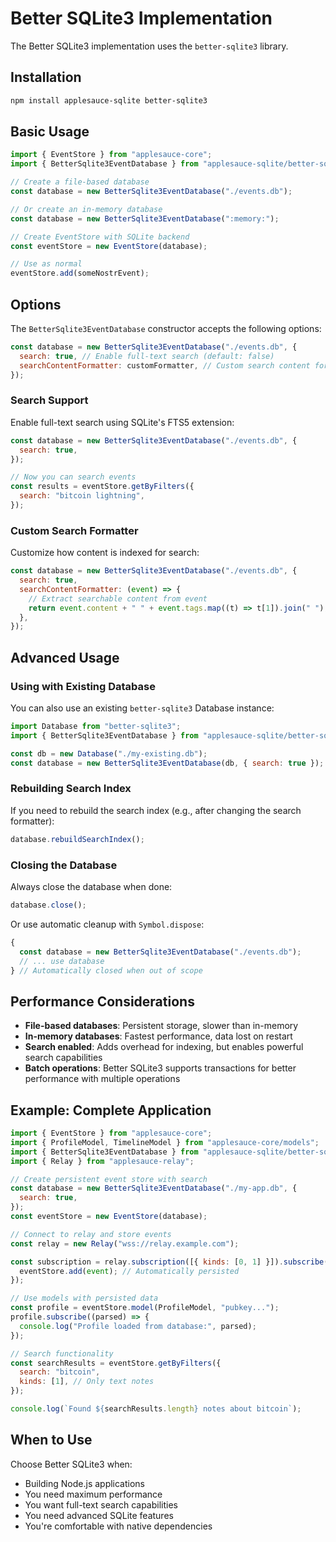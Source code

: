 # Better SQLite3 Implementation

The Better SQLite3 implementation uses the `better-sqlite3` library.

## Installation

```bash
npm install applesauce-sqlite better-sqlite3
```

## Basic Usage

```js
import { EventStore } from "applesauce-core";
import { BetterSqlite3EventDatabase } from "applesauce-sqlite/better-sqlite3";

// Create a file-based database
const database = new BetterSqlite3EventDatabase("./events.db");

// Or create an in-memory database
const database = new BetterSqlite3EventDatabase(":memory:");

// Create EventStore with SQLite backend
const eventStore = new EventStore(database);

// Use as normal
eventStore.add(someNostrEvent);
```

## Options

The `BetterSqlite3EventDatabase` constructor accepts the following options:

```js
const database = new BetterSqlite3EventDatabase("./events.db", {
  search: true, // Enable full-text search (default: false)
  searchContentFormatter: customFormatter, // Custom search content formatter
});
```

### Search Support

Enable full-text search using SQLite's FTS5 extension:

```js
const database = new BetterSqlite3EventDatabase("./events.db", {
  search: true,
});

// Now you can search events
const results = eventStore.getByFilters({
  search: "bitcoin lightning",
});
```

### Custom Search Formatter

Customize how content is indexed for search:

```js
const database = new BetterSqlite3EventDatabase("./events.db", {
  search: true,
  searchContentFormatter: (event) => {
    // Extract searchable content from event
    return event.content + " " + event.tags.map((t) => t[1]).join(" ");
  },
});
```

## Advanced Usage

### Using with Existing Database

You can also use an existing `better-sqlite3` Database instance:

```js
import Database from "better-sqlite3";
import { BetterSqlite3EventDatabase } from "applesauce-sqlite/better-sqlite3";

const db = new Database("./my-existing.db");
const database = new BetterSqlite3EventDatabase(db, { search: true });
```

### Rebuilding Search Index

If you need to rebuild the search index (e.g., after changing the search formatter):

```js
database.rebuildSearchIndex();
```

### Closing the Database

Always close the database when done:

```js
database.close();
```

Or use automatic cleanup with `Symbol.dispose`:

```js
{
  const database = new BetterSqlite3EventDatabase("./events.db");
  // ... use database
} // Automatically closed when out of scope
```

## Performance Considerations

- **File-based databases**: Persistent storage, slower than in-memory
- **In-memory databases**: Fastest performance, data lost on restart
- **Search enabled**: Adds overhead for indexing, but enables powerful search capabilities
- **Batch operations**: Better SQLite3 supports transactions for better performance with multiple operations

## Example: Complete Application

```js
import { EventStore } from "applesauce-core";
import { ProfileModel, TimelineModel } from "applesauce-core/models";
import { BetterSqlite3EventDatabase } from "applesauce-sqlite/better-sqlite3";
import { Relay } from "applesauce-relay";

// Create persistent event store with search
const database = new BetterSqlite3EventDatabase("./my-app.db", {
  search: true,
});
const eventStore = new EventStore(database);

// Connect to relay and store events
const relay = new Relay("wss://relay.example.com");

const subscription = relay.subscription([{ kinds: [0, 1] }]).subscribe((event) => {
  eventStore.add(event); // Automatically persisted
});

// Use models with persisted data
const profile = eventStore.model(ProfileModel, "pubkey...");
profile.subscribe((parsed) => {
  console.log("Profile loaded from database:", parsed);
});

// Search functionality
const searchResults = eventStore.getByFilters({
  search: "bitcoin",
  kinds: [1], // Only text notes
});

console.log(`Found ${searchResults.length} notes about bitcoin`);
```

## When to Use

Choose Better SQLite3 when:

- Building Node.js applications
- You need maximum performance
- You want full-text search capabilities
- You need advanced SQLite features
- You're comfortable with native dependencies
